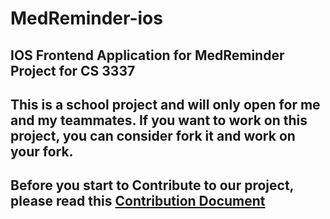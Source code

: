 
# MedReminder-ios

## IOS Frontend Application for MedReminder Project for CS 3337

## This is a school project and will only open for me and my teammates. If you want to work on this project, you can consider fork it and work on your fork.

## Before you start to Contribute to our project, please read this [Contribution Document](https://github.com/Gavin1937/MedReminder-backend/blob/main/doc/Contribution.md)
